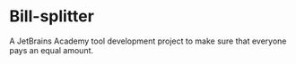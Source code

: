 # Bill-splitter
A JetBrains Academy tool development project to make sure that everyone pays an equal amount.